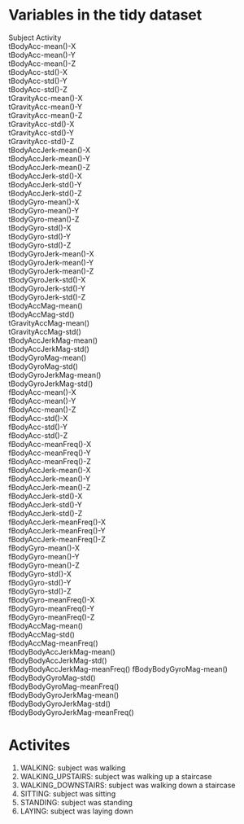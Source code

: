 # Variables in the tidy dataset
Subject
Activity                      
tBodyAcc-mean()-X              
tBodyAcc-mean()-Y               
tBodyAcc-mean()-Z               
tBodyAcc-std()-X               
tBodyAcc-std()-Y                
tBodyAcc-std()-Z                
tGravityAcc-mean()-X           
tGravityAcc-mean()-Y            
tGravityAcc-mean()-Z            
tGravityAcc-std()-X            
tGravityAcc-std()-Y             
tGravityAcc-std()-Z             
tBodyAccJerk-mean()-X          
tBodyAccJerk-mean()-Y          
tBodyAccJerk-mean()-Z           
tBodyAccJerk-std()-X           
tBodyAccJerk-std()-Y            
tBodyAccJerk-std()-Z            
tBodyGyro-mean()-X             
tBodyGyro-mean()-Y              
tBodyGyro-mean()-Z              
tBodyGyro-std()-X              
tBodyGyro-std()-Y               
tBodyGyro-std()-Z               
tBodyGyroJerk-mean()-X         
tBodyGyroJerk-mean()-Y          
tBodyGyroJerk-mean()-Z          
tBodyGyroJerk-std()-X          
tBodyGyroJerk-std()-Y           
tBodyGyroJerk-std()-Z           
tBodyAccMag-mean()             
tBodyAccMag-std()               
tGravityAccMag-mean()           
tGravityAccMag-std()           
tBodyAccJerkMag-mean()          
tBodyAccJerkMag-std()           
tBodyGyroMag-mean()            
tBodyGyroMag-std()              
tBodyGyroJerkMag-mean()         
tBodyGyroJerkMag-std()         
fBodyAcc-mean()-X               
fBodyAcc-mean()-Y               
fBodyAcc-mean()-Z              
fBodyAcc-std()-X                
fBodyAcc-std()-Y               
fBodyAcc-std()-Z               
fBodyAcc-meanFreq()-X           
fBodyAcc-meanFreq()-Y           
fBodyAcc-meanFreq()-Z          
fBodyAccJerk-mean()-X           
fBodyAccJerk-mean()-Y          
fBodyAccJerk-mean()-Z          
fBodyAccJerk-std()-X            
fBodyAccJerk-std()-Y            
fBodyAccJerk-std()-Z           
fBodyAccJerk-meanFreq()-X      
fBodyAccJerk-meanFreq()-Y       
fBodyAccJerk-meanFreq()-Z      
fBodyGyro-mean()-X              
fBodyGyro-mean()-Y              
fBodyGyro-mean()-Z             
fBodyGyro-std()-X               
fBodyGyro-std()-Y               
fBodyGyro-std()-Z              
fBodyGyro-meanFreq()-X          
fBodyGyro-meanFreq()-Y          
fBodyGyro-meanFreq()-Z         
fBodyAccMag-mean()              
fBodyAccMag-std()               
fBodyAccMag-meanFreq()         
fBodyBodyAccJerkMag-mean()      
fBodyBodyAccJerkMag-std()       
fBodyBodyAccJerkMag-meanFreq() 
fBodyBodyGyroMag-mean()         
fBodyBodyGyroMag-std()          
fBodyBodyGyroMag-meanFreq()    
fBodyBodyGyroJerkMag-mean()     
fBodyBodyGyroJerkMag-std()      
fBodyBodyGyroJerkMag-meanFreq()

# Activites
1) WALKING: subject was walking
2) WALKING_UPSTAIRS: subject was walking up a staircase
3) WALKING_DOWNSTAIRS: subject was walking down a staircase
4) SITTING: subject was sitting
5) STANDING: subject was standing
6) LAYING: subject was laying down
